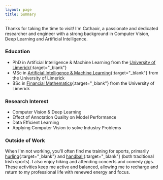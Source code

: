 ```yaml
---
layout: page
title: Summary
---
```


Thanks for taking the time to visit! I'm Cathaoir, a passionate and dedicated researcher and engineer with a strong background in Computer Vision, Deep Learning and Artificial Intelligence. 

### Education
- PhD in Artificial Intelligence & Machine Learning from the [University of Limerick](https://www.ul.ie/){:target="_blank"}
- MSc in [Artificial Intelligence & Machine Learning](https://www.ul.ie/gps/artificial-intelligence-machine-learning-msc){:target="_blank"} from the University of Limerick
- BSc in [Financial Mathematics](https://www.ul.ie/courses/bachelor-science-financial-mathematics){:target="_blank"} from the University of Limerick

### Research Interest
- Computer Vision & Deep Learning
- Effect of Annotation Quality on Model Performance
- Data Efficient Learning
- Applying Computer Vision to solve Industry Problems

### Outside of Work
When I'm not working, you'll often find me training for sports, primarily [hurling](https://en.wikipedia.org/wiki/Hurling){:target="_blank"} and [handball](https://en.wikipedia.org/wiki/Gaelic_handball){:target="_blank"} (both traditional Irish sports). I also enjoy hiking and attending concerts and comedy gigs. These activities keep me active and balanced, allowing me to recharge and return to my professional life with renewed energy and focus.


